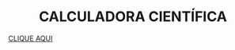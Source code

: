 <h1 align="center"> CALCULADORA CIENTÍFICA </h1>

<p><a href="https://thec-br.github.io/calculadora-cientifica/">CLIQUE AQUI</a></p>
